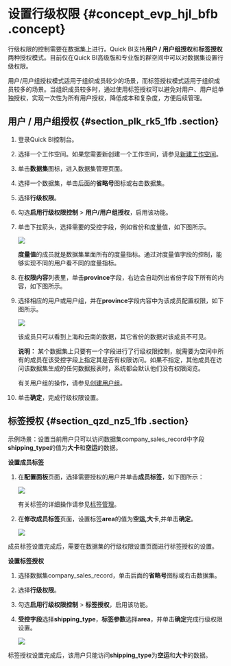 # 设置行级权限 {#concept_evp_hjl_bfb .concept}

行级权限的控制需要在数据集上进行。Quick BI支持**用户 / 用户组授权**和**标签授权**两种授权模式。目前仅在Quick BI高级版和专业版的群空间中可以对数据集设置行级权限。

用户/用户组授权模式适用于组织成员较少的场景，而标签授权模式适用于组织成员较多的场景。当组织成员较多时，通过使用标签授权可以避免对用户、用户组单独授权，实现一次性为所有用户授权，降低成本和复杂度，方便后续管理。

## 用户 / 用户组授权 {#section_plk_rk5_1fb .section}

1.  登录Quick BI控制台。
2.  选择一个工作空间。如果您需要新创建一个工作空间，请参见[新建工作空间](cn.zh-CN/用户指南/组织及工作空间管理/工作空间管理/新建工作空间.md#)。
3.  单击**数据集**图标，进入数据集管理页面。
4.  选择一个数据集，单击后面的**省略号**图标或右击数据集。
5.  选择**行级权限**。
6.  勾选**启用行级权限控制** \> **用户/用户组授权**，启用该功能。
7.  单击下拉箭头，选择需要的受控字段，例如省份和度量值，如下图所示。

    ![](http://static-aliyun-doc.oss-cn-hangzhou.aliyuncs.com/assets/img/20216/155358613211343_zh-CN.png)

    **度量值**的成员就是数据集里面所有的度量指标。通过对度量值字段的控制，能够实现不同的用户看不同的度量指标。

8.  在**权限内容**列表里，单击**province**字段，右边会自动列出省份字段下所有的内容，如下图所示。
9.  选择相应的用户或用户组，并在**province**字段内容中为该成员配置权限，如下图所示。

    ![](http://static-aliyun-doc.oss-cn-hangzhou.aliyuncs.com/assets/img/20216/155358613211344_zh-CN.png)

    该成员只可以看到上海和云南的数据，其它省份的数据对该成员不可见。

    **说明：** 某个数据集上只要有一个字段进行了行级权限控制，就需要为空间中所有的成员在该受控字段上指定其是否有权限访问。如果不指定，其他成员在访问该数据集生成的任何数据报表时，系统都会默认他们没有权限阅览。

    有关用户组的操作，请参见[创建用户组](cn.zh-CN/用户指南/组织及工作空间管理/组织管理/创建用户组.md)。

10. 单击**确定**，完成行级权限设置。

## 标签授权 {#section_qzd_nz5_1fb .section}

示例场景：设置当前用户只可以访问数据集company\_sales\_record中字段**shipping\_type**的值为**大卡**和**空运**的数据。

**设置成员标签**

1.  在**配置面板**页面，选择需要授权的用户并单击**成员标签**，如下图所示：

    ![](http://static-aliyun-doc.oss-cn-hangzhou.aliyuncs.com/assets/img/20216/155358613211347_zh-CN.png)

    有关标签的详细操作请参见[标签管理](cn.zh-CN/用户指南/组织及工作空间管理/组织管理/标签管理.md#)。

2.  在**修改成员标签**页面，设置标签**area**的值为**空运,大卡**,并单击**确定**。

    ![](http://static-aliyun-doc.oss-cn-hangzhou.aliyuncs.com/assets/img/20216/155358613211348_zh-CN.png)


成员标签设置完成后，需要在数据集的行级权限设置页面进行标签授权的设置。

**设置标签授权**

1.  选择数据集company\_sales\_record，单击后面的**省略号**图标或右击数据集。
2.  选择**行级权限**。
3.  勾选**启用行级权限控制** \> **标签授权**，启用该功能。
4.  **受控字段**选择**shipping\_type**，**标签参数**选择**area**，并单击**确定**完成行级权限设置。

    ![](http://static-aliyun-doc.oss-cn-hangzhou.aliyuncs.com/assets/img/20216/155358613211353_zh-CN.png)


标签授权设置完成后，该用户只能访问**shipping\_type**为**空运**和**大卡**的数据。


